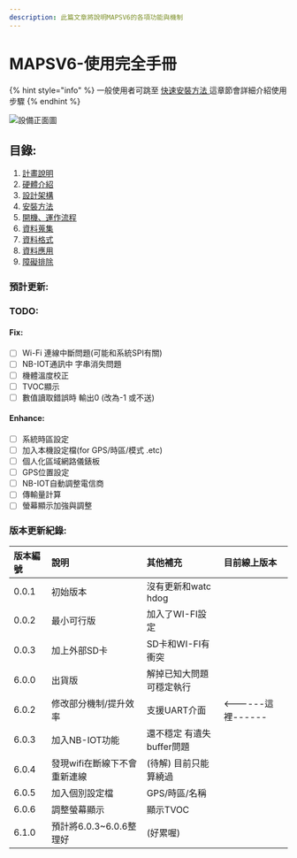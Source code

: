 ```yaml
---
description: 此篇文章將說明MAPSV6的各項功能與機制
---
```


# MAPSV6-使用完全手冊

{% hint style="info" %}
一般使用者可跳至 [快速安裝方法 ](an-zhuang-fang-fa.md)這章節會詳細介紹使用步驟
{% endhint %}

![&#x8A2D;&#x5099;&#x6B63;&#x9762;&#x5716;](.gitbook/assets/83249694_116958706266412_4052263908193337344_n%20%281%29.jpg)

## 目錄:

1. [計畫說明](untitled.md)
2. [硬體介紹](ying-ti-jie-shao.md)
3. [設計架構](she-ji-jia-gou.md)
4. [安裝方法](an-zhuang-fang-fa.md)
5. [開機、運作流程](kai-ji-yun-zuo-liu-cheng.md)
6. [資料蒐集](zi-liao-sou-ji.md)
7. [資料格式](zi-liao-ge-shi.md)
8. [資料應用](zi-liao-ying-yong.md)
9. [障礙排除](zhang-ai-pai-chu.md)

### 預計更新:

### TODO:

#### Fix:

* [ ] Wi-Fi 連線中斷問題\(可能和系統SPI有關\)
* [ ] NB-IOT通訊中 字串消失問題
* [ ] 機體溫度校正
* [ ] TVOC顯示
* [ ] 數值讀取錯誤時 輸出0 \(改為-1 或不送\)

#### Enhance:

* [ ] 系統時區設定
* [ ] 加入本機設定檔\(for GPS/時區/模式 .etc\)
* [ ] 個人化區域網路儀錶板
* [ ] GPS位置設定
* [ ] NB-IOT自動調整電信商
* [ ] 傳輸量計算
* [ ] 螢幕顯示加強與調整

### 版本更新紀錄:

| 版本編號 | 說明 | 其他補充 | 目前線上版本 |
| :--- | :--- | :--- | :--- |
| 0.0.1 | 初始版本 | 沒有更新和watc hdog |  |
| 0.0.2 | 最小可行版 | 加入了WI-FI設定 |  |
| 0.0.3 | 加上外部SD卡 | SD卡和WI-FI有衝突 |  |
| 6.0.0 | 出貨版 | 解掉已知大問題 可穩定執行 |  |
| 6.0.2 | 修改部分機制/提升效率 | 支援UART介面 | &lt;------這裡------ |
| 6.0.3 | 加入NB-IOT功能 | 還不穩定 有遺失buffer問題 |  |
| 6.0.4 | 發現wifi在斷線下不會重新連線 | \(待解\) 目前只能算繞過 |  |
| 6.0.5 | 加入個別設定檔 | GPS/時區/名稱 |  |
| 6.0.6 | 調整螢幕顯示 | 顯示TVOC  |  |
| 6.1.0 | 預計將6.0.3~6.0.6整理好 | \(好累喔\) |  |



